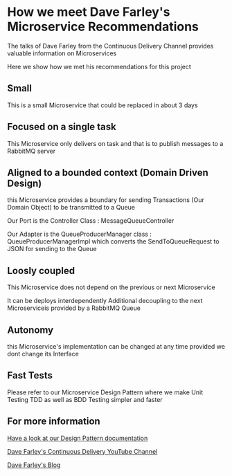 # How we meet Dave Farley's Microservice Recommendations

The talks of Dave Farley from the Continuous Delivery Channel provides valuable information on Microservices

Here we show how we met his recommendations for this project

## Small
This is a small Microservice that could be replaced in about 3 days

## Focused on a single task
This Microservice only delivers on task and that is to publish messages to a RabbitMQ server

## Aligned to a bounded context (Domain Driven Design)
this Microservice provides a boundary for sending Transactions (Our Domain Object) to be transmitted to a Queue

Our Port is the Controller Class : MessageQueueController

Our Adapter is the QueueProducerManager class : QueueProducerManagerImpl which converts the SendToQueueRequest to JSON for sending to the Queue

## Loosly coupled
This Microservice does not depend on the previous or next Microservice  

It can be deploys interdependently
Additional decoupling to the next Microserviceis provided by a RabbitMQ Queue

## Autonomy
this Microservice's implementation can be changed at any time provided we dont change its Interface

## Fast Tests
Please refer to our Microservice Design Pattern where we make Unit Testing TDD as well as BDD Testing simpler and faster 

## For more information

[Have a look at our Design Pattern documentation](https://github.com/nic0michael/RabbitMQProducerMicroservice/blob/master/DesignPattern.md)  

[Dave Farley's Continuous Delivery YouTube Channel](https://www.youtube.com/channel/UCCfqyGl3nq_V0bo64CjZh8g)

[Dave Farley's Blog](https://www.davefarley.net/)